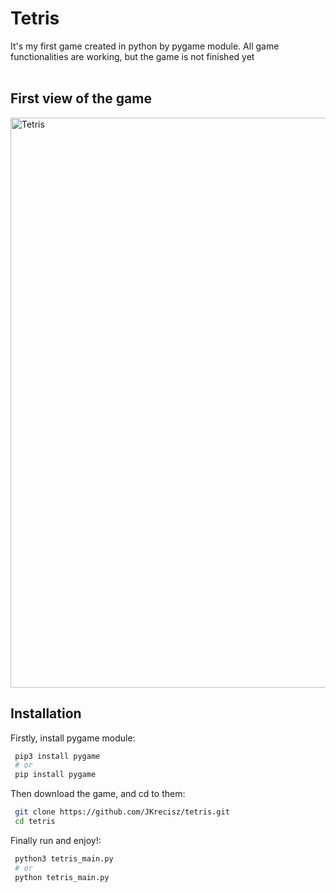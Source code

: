# Tetris
It's my first game created in python by pygame module.
All game functionalities are working, but the game is not finished yet
<br/><br/>

## First view of the game
<img width="912" alt="Tetris" src="https://user-images.githubusercontent.com/93099511/148222295-0590b564-a4ee-42e6-b447-1c364dbb7135.png">





## Installation

Firstly, install pygame module: 

```bash
 pip3 install pygame
 # or
 pip install pygame
```

Then download the game, and cd to them:

```bash
 git clone https://github.com/JKrecisz/tetris.git
 cd tetris
```

Finally run and enjoy!:

```bash
 python3 tetris_main.py
 # or
 python tetris_main.py
```
